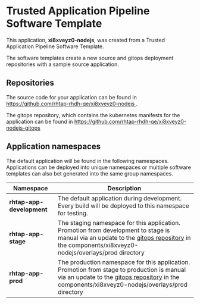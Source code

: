 # Trusted Application Pipeline Software Template

This application, **xi8xveyz0-nodejs**, was created from a Trusted Application Pipeline Software Template.

The software templates create a new source and gitops deployment repositories with a sample source application. 

## Repositories

The source code for your application can be found in [https://github.com/rhtap-rhdh-qe/xi8xveyz0-nodejs ](https://github.com/rhtap-rhdh-qe/xi8xveyz0-nodejs ).
 
The gitops repository, which contains the kubernetes manifests for the application can be found in 
[https://github.com/rhtap-rhdh-qe/xi8xveyz0-nodejs-gitops ](https://github.com/rhtap-rhdh-qe/xi8xveyz0-nodejs-gitops ) 

## Application namespaces 

The default application will be found in the following namespaces. Applications can be deployed into unique namespaces or multiple software templates can also bet generated into the same group namespaces.  

|  Namespace   |  Description   |  
| -------- | -------- |   
| **rhtap-app-development** | The default application during development. Every build will be deployed to this namespace for testing. | 
| **rhtap-app-stage** | The staging namespace for this application. Promotion from development to stage is manual via an update to the [gitops repository](https://github.com/rhtap-rhdh-qe/xi8xveyz0-nodejs-gitops ) in the components/xi8xveyz0-nodejs/overlays/prod directory |  
| **rhtap-app-prod** | The production namespace for this application. Promotion from stage to production is manual via an update to the [gitops repository](https://github.com/rhtap-rhdh-qe/xi8xveyz0-nodejs-gitops ) in the components/xi8xveyz0-nodejs/overlays/prod directory | 